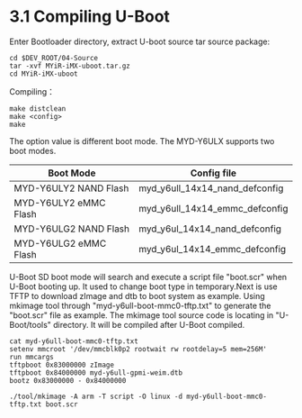 # 3.1 Compiling U-Boot

Enter Bootloader directory, extract U-boot source tar source package:

```
cd $DEV_ROOT/04-Source
tar -xvf MYiR-iMX-uboot.tar.gz
cd MYiR-iMX-uboot
```

Compiling：
 
```
make distclean 
make <config>
make
```

The <config> option value is different boot mode. The MYD-Y6ULX supports two boot modes.

Boot Mode | Config file
-------- | --------
MYD-Y6ULY2 NAND Flash | myd_y6ull_14x14_nand_defconfig
MYD-Y6ULY2 eMMC Flash | myd_y6ull_14x14_emmc_defconfig
MYD-Y6ULG2 NAND Flash | myd_y6ul_14x14_nand_defconfig
MYD-Y6ULG2 eMMC Flash | myd_y6ul_14x14_emmc_defconfig

U-Boot SD boot mode will search and execute a script file "boot.scr" when U-Boot booting up. It used to change boot type in temporary.Next is use TFTP to download zImage and dtb to boot system as example. Using mkimage tool through "myd-y6ull-boot-mmc0-tftp.txt" to generate the "boot.scr" file as example. The mkimage tool source code is locating in "U-Boot/tools" directory. It will be compiled after U-Boot compiled.

```
cat myd-y6ull-boot-mmc0-tftp.txt
setenv mmcroot '/dev/mmcblk0p2 rootwait rw rootdelay=5 mem=256M'
run mmcargs
tftpboot 0x83000000 zImage
tftpboot 0x84000000 myd-y6ull-gpmi-weim.dtb
bootz 0x83000000 - 0x84000000

./tool/mkimage -A arm -T script -O linux -d myd-y6ull-boot-mmc0-tftp.txt boot.scr
```
